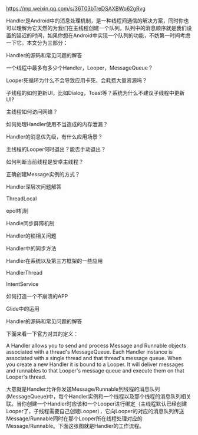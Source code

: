 https://mp.weixin.qq.com/s/36T03bTreDSAXBWo62gRvg

Handler是Android中的消息处理机制，是一种线程间通信的解决方案，同时你也可以理解为它天然的为我们在主线程创建一个队列，队列中的消息顺序就是我们设置的延迟的时间，如果你想在Android中实现一个队列的功能，不妨第一时间考虑一下它。本文分为三部分：

Handler的源码和常见问题的解答

一个线程中最多有多少个Handler，Looper，MessageQueue？

Looper死循环为什么不会导致应用卡死，会耗费大量资源吗？

子线程的如何更新UI，比如Dialog，Toast等？系统为什么不建议子线程中更新UI?

主线程如何访问网络？

如何处理Handler使用不当造成的内存泄漏？

Handler的消息优先级，有什么应用场景？

主线程的Looper何时退出？能否手动退出？

如何判断当前线程是安卓主线程？

正确创建Message实例的方式？


Handler深层次问题解答

ThreadLocal

epoll机制

Handle同步屏障机制

Handler的锁相关问题

Handler中的同步方法


Handler在系统以及第三方框架的一些应用

HandlerThread

IntentService

如何打造一个不崩溃的APP

Glide中的运用


Handler的源码和常见问题的解答

下面来看一下官方对其的定义：

A Handler allows you to send and process Message and Runnable objects associated with a thread's MessageQueue. Each Handler instance is associated with a single thread and that thread's message queue. When you create a new Handler it is bound to a Looper. It will deliver messages and runnables to that Looper's message queue and execute them on that Looper's thread.

大意就是Handler允许你发送Message/Runnable到线程的消息队列(MessageQueue)中，每个Handler实例和一个线程以及那个线程的消息队列相关联。当你创建一个Handler时应该和一个Looper进行绑定（主线程默认已经创建Looper了，子线程需要自己创建Looper），它向Looper的对应的消息队列传送Message/Runnable同时在那个Looper所在线程处理对应的Message/Runnable。下面这张图就是Handler的工作流程。